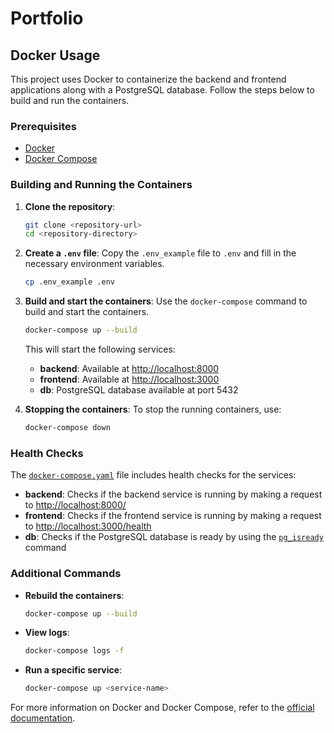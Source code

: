 
# Portfolio
## Docker Usage

This project uses Docker to containerize the backend and frontend applications along with a PostgreSQL database. Follow the steps below to build and run the containers.

### Prerequisites

- [Docker](https://www.docker.com/get-started)
- [Docker Compose](https://docs.docker.com/compose/install/)

### Building and Running the Containers

1. **Clone the repository**:
    ```sh
    git clone <repository-url>
    cd <repository-directory>
    ```

2. **Create a `.env` file**:
    Copy the `.env_example` file to `.env` and fill in the necessary environment variables.
    ```sh
    cp .env_example .env
    ```

3. **Build and start the containers**:
    Use the `docker-compose` command to build and start the containers.
    ```sh
    docker-compose up --build
    ```

    This will start the following services:
    - **backend**: Available at [http://localhost:8000](http://localhost:8000)
    - **frontend**: Available at [http://localhost:3000](http://localhost:3000)
    - **db**: PostgreSQL database available at port 5432

4. **Stopping the containers**:
    To stop the running containers, use:
    ```sh
    docker-compose down
    ```

### Health Checks

The [`docker-compose.yaml`](command:_github.copilot.openRelativePath?%5B%7B%22scheme%22%3A%22file%22%2C%22authority%22%3A%22%22%2C%22path%22%3A%22%2Fhome%2Fpipe%2FSkarUp%2FPortfolio%2Fdocker-compose.yaml%22%2C%22query%22%3A%22%22%2C%22fragment%22%3A%22%22%7D%2C%2265c93410-d5a7-4de5-a76d-b15d734b78c8%22%5D "/home/pipe/SkarUp/Portfolio/docker-compose.yaml") file includes health checks for the services:
- **backend**: Checks if the backend service is running by making a request to [http://localhost:8000/](http://localhost:8000/)
- **frontend**: Checks if the frontend service is running by making a request to [http://localhost:3000/health](http://localhost:3000/health)
- **db**: Checks if the PostgreSQL database is ready by using the [`pg_isready`](command:_github.copilot.openSymbolFromReferences?%5B%22%22%2C%5B%7B%22uri%22%3A%7B%22scheme%22%3A%22file%22%2C%22authority%22%3A%22%22%2C%22path%22%3A%22%2Fhome%2Fpipe%2FSkarUp%2FPortfolio%2Fdocker-compose.yaml%22%2C%22query%22%3A%22%22%2C%22fragment%22%3A%22%22%7D%2C%22pos%22%3A%7B%22line%22%3A45%2C%22character%22%3A21%7D%7D%5D%2C%2265c93410-d5a7-4de5-a76d-b15d734b78c8%22%5D "Go to definition") command

### Additional Commands

- **Rebuild the containers**:
    ```sh
    docker-compose up --build
    ```

- **View logs**:
    ```sh
    docker-compose logs -f
    ```

- **Run a specific service**:
    ```sh
    docker-compose up <service-name>
    ```

For more information on Docker and Docker Compose, refer to the [official documentation](https://docs.docker.com/).